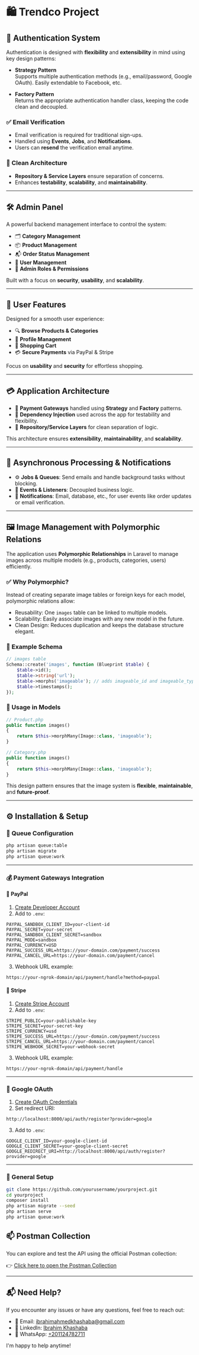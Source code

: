 # 🛍️ Trendco Project

## 🔐 Authentication System

Authentication is designed with **flexibility** and **extensibility** in mind using key design patterns:

- **Strategy Pattern**  
  Supports multiple authentication methods (e.g., email/password, Google OAuth). Easily extendable to Facebook, etc.

- **Factory Pattern**  
  Returns the appropriate authentication handler class, keeping the code clean and decoupled.

### ✅ Email Verification

- Email verification is required for traditional sign-ups.
- Handled using **Events**, **Jobs**, and **Notifications**.
- Users can **resend** the verification email anytime.

### 🧱 Clean Architecture

- **Repository & Service Layers** ensure separation of concerns.
- Enhances **testability**, **scalability**, and **maintainability**.

---

## 🛠️ Admin Panel

A powerful backend management interface to control the system:

- 🗂️ **Category Management**
- 📦 **Product Management**
- 📬 **Order Status Management**
- 👤 **User Management**
- 🔐 **Admin Roles & Permissions**

Built with a focus on **security**, **usability**, and **scalability**.

---

## 👤 User Features

Designed for a smooth user experience:

- 🔍 **Browse Products & Categories**
- 👤 **Profile Management**
- 🛒 **Shopping Cart**
- 💳 **Secure Payments** via PayPal & Stripe

Focus on **usability** and **security** for effortless shopping.

---

## 💳 Application Architecture

- 🧠 **Payment Gateways** handled using **Strategy** and **Factory** patterns.
- 💉 **Dependency Injection** used across the app for testability and flexibility.
- 🧱 **Repository/Service Layers** for clean separation of logic.

This architecture ensures **extensibility**, **maintainability**, and **scalability**.

---

## 📩 Asynchronous Processing & Notifications

- ⚙️ **Jobs & Queues**: Send emails and handle background tasks without blocking.
- 📡 **Events & Listeners**: Decoupled business logic.
- 🔔 **Notifications**: Email, database, etc., for user events like order updates or email verification.

---

## 🖼️ Image Management with Polymorphic Relations

The application uses **Polymorphic Relationships** in Laravel to manage images across multiple models (e.g., products, categories, users) efficiently.

### ✅ Why Polymorphic?

Instead of creating separate image tables or foreign keys for each model, polymorphic relations allow:

- Reusability: One `images` table can be linked to multiple models.
- Scalability: Easily associate images with any new model in the future.
- Clean Design: Reduces duplication and keeps the database structure elegant.

### 🧱 Example Schema

```php
// images table
Schema::create('images', function (Blueprint $table) {
    $table->id();
    $table->string('url');
    $table->morphs('imageable'); // adds imageable_id and imageable_type
    $table->timestamps();
});
```

### 🧩 Usage in Models

```php
// Product.php
public function images()
{
    return $this->morphMany(Image::class, 'imageable');
}

// Category.php
public function images()
{
    return $this->morphMany(Image::class, 'imageable');
}
```

This design pattern ensures that the image system is **flexible**, **maintainable**, and **future-proof**.

---

## ⚙️ Installation & Setup

### 🧵 Queue Configuration

```bash
php artisan queue:table
php artisan migrate
php artisan queue:work
```

---

### 💰 Payment Gateways Integration

#### 🔹 PayPal

1. [Create Developer Account](https://developer.paypal.com/)
2. Add to `.env`:

```env
PAYPAL_SANDBOX_CLIENT_ID=your-client-id
PAYPAL_SECRET=your-secret
PAYPAL_SANDBOX_CLIENT_SECRET=sandbox
PAYPAL_MODE=sandbox
PAYPAL_CURRENCY=USD
PAYPAL_SUCCESS_URL=https://your-domain.com/payment/success
PAYPAL_CANCEL_URL=https://your-domain.com/payment/cancel
```

3. Webhook URL example:

```
https://your-ngrok-domain/api/payment/handle?method=paypal
```

#### 🔸 Stripe

1. [Create Stripe Account](https://dashboard.stripe.com/)
2. Add to `.env`:

```env
STRIPE_PUBLIC=your-publishable-key
STRIPE_SECRET=your-secret-key
STRIPE_CURRENCY=usd
STRIPE_SUCCESS_URL=https://your-domain.com/payment/success
STRIPE_CANCEL_URL=https://your-domain.com/payment/cancel
STRIPE_WEBHOOK_SECRET=your-webhook-secret
```

3. Webhook URL example:

```
https://your-ngrok-domain/api/payment/handle
```

---

### 🔑 Google OAuth

1. [Create OAuth Credentials](https://console.cloud.google.com/)
2. Set redirect URI:

```
http://localhost:8000/api/auth/register?provider=google
```

3. Add to `.env`:

```env
GOOGLE_CLIENT_ID=your-google-client-id
GOOGLE_CLIENT_SECRET=your-google-client-secret
GOOGLE_REDIRECT_URI=http://localhost:8000/api/auth/register?provider=google
```

---

### 🧰 General Setup

```bash
git clone https://github.com/yourusername/yourproject.git
cd yourproject
composer install
php artisan migrate --seed
php artisan serve
php artisan queue:work
```

## 📫 Postman Collection

You can explore and test the API using the official Postman collection:

👉 [Click here to open the Postman Collection](https://documenter.getpostman.com/view/40282253/2sB2qWHjSP)


---

## 📬 Need Help?

If you encounter any issues or have any questions, feel free to reach out:

- 📧 Email: [ibrahimahmedkhashaba@gmail.com](mailto:ibrahimahmedkhashaba@gmail.com)  
- 💼 LinkedIn: [Ibrahim Khashaba](https://www.linkedin.com/in/ibrahim-khashaba-9167a323b/)  
- 📱 WhatsApp: [+201124782711](https://wa.me/201124782711)

I'm happy to help anytime!

